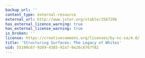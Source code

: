 ```yaml
---
backup_url: ''
content_type: external-resource
external_url: http://www.jstor.org/stable/1567286
has_external_licence_warning: true
has_external_license_warning: true
is_broken: ''
license: https://creativecommons.org/licenses/by-nc-sa/4.0/
title: 'Structuring Surfaces: The Legacy of Whites'
uid: 55190c67-9269-4385-92a7-6e26c6767f82
---
```

